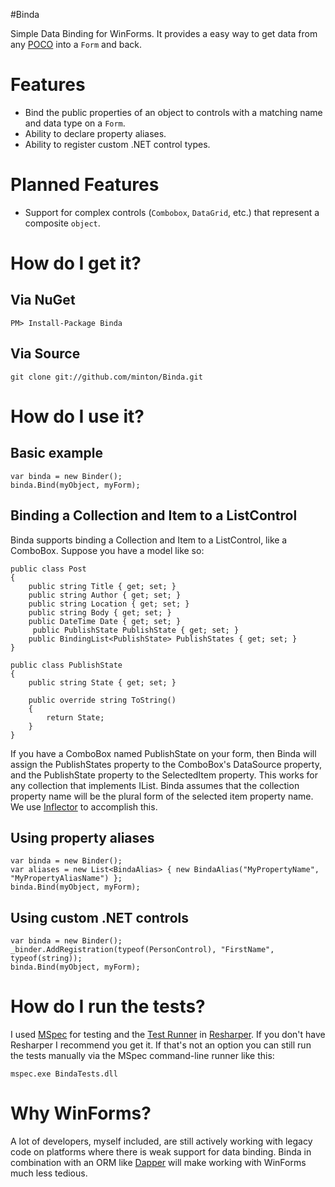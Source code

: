 #Binda

Simple Data Binding for WinForms. It provides a easy way to get data from any [POCO](http://en.wikipedia.org/wiki/Plain_Old_CLR_Object) into a `Form` and back.

# Features

* Bind the public properties of an object to controls with a matching name and data type on a `Form`.
* Ability to declare property aliases.
* Ability to register custom .NET control types.

# Planned Features

* Support for complex controls (`Combobox`, `DataGrid`, etc.) that represent a composite `object`.

# How do I get it?

## Via NuGet

    PM> Install-Package Binda

## Via Source

    git clone git://github.com/minton/Binda.git

# How do I use it?

## Basic example

    var binda = new Binder();
    binda.Bind(myObject, myForm);

## Binding a Collection and Item to a ListControl

Binda supports binding a Collection and Item to a ListControl, like a ComboBox.
Suppose you have a model like so:

    public class Post
    {
        public string Title { get; set; }
        public string Author { get; set; }
        public string Location { get; set; }
        public string Body { get; set; }
        public DateTime Date { get; set; }
		 public PublishState PublishState { get; set; }
        public BindingList<PublishState> PublishStates { get; set; }
    }

    public class PublishState
    {
        public string State { get; set; }

        public override string ToString()
        {
            return State;
        }
    }

If you have a ComboBox named PublishState on your form, then Binda will assign the PublishStates property to the ComboBox's DataSource property, and the PublishState property to the SelectedItem property.
This works for any collection that implements IList. Binda assumes that the collection property name will be the plural form of the selected item property name. We use [Inflector](https://github.com/markrendle/Inflector) to accomplish this.

## Using property aliases

    var binda = new Binder();
    var aliases = new List<BindaAlias> { new BindaAlias("MyPropertyName", "MyPropertyAliasName") };
    binda.Bind(myObject, myForm);

## Using custom .NET controls

    var binda = new Binder();
    _binder.AddRegistration(typeof(PersonControl), "FirstName", typeof(string));
    binda.Bind(myObject, myForm);

# How do I run the tests?

I used [MSpec](https://github.com/machine/machine.specifications) for testing and the [Test Runner](http://www.jetbrains.com/resharper/features/unit_testing.html) in [Resharper](http://www.jetbrains.com/resharper/). If you don't have Resharper I recommend you get it. If that's not an option you can still run the tests manually via the MSpec command-line runner like this:

    mspec.exe BindaTests.dll

# Why WinForms?

A lot of developers, myself included, are still actively working with legacy code on platforms where there is weak support for data binding. Binda in combination with an ORM like [Dapper](https://github.com/SamSaffron/dapper-dot-net) will make working with WinForms much less tedious.